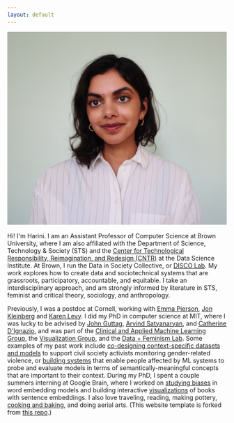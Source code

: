 ```yaml
---
layout: default
---
```


![headshot](headshot.jpg)


Hi! I'm Harini. I am an Assistant Professor of Computer Science at Brown University, where I am also affiliated with the Department of Science, Technology & Society (STS) and the [Center for Technological Responsibility, Reimagination, and Redesign (CNTR)](https://cntr.brown.edu/) at the Data Science Institute.  At Brown, I run the Data in Society Collective, or [DISCO Lab](https://discolab.cs.brown.edu/).  My work explores how to create data and sociotechnical systems that are grassroots, participatory, accountable, and equitable.  I take an interdisciplinary approach, and am strongly informed by literature in STS, feminist and critical theory, sociology, and anthropology.

Previously, I was a postdoc at Cornell, working with [Emma Pierson](https://www.cs.cornell.edu/~emmapierson/), [Jon Kleinberg](https://www.cs.cornell.edu/home/kleinber/) and [Karen Levy](https://www.karen-levy.net/).  I did my PhD in computer science at MIT, where I was lucky to be advised by [John Guttag](https://people.csail.mit.edu/guttag/), [Arvind Satyanaryan](https://arvindsatya.com/), and [Catherine D'Ignazio](https://kanarinka.com/), and was part of the [Clinical and Applied Machine Learning Group](https://ddig.csail.mit.edu/), the [Visualization Group](http://vis.csail.mit.edu/), and the [Data + Feminism Lab](https://dataplusfeminism.mit.edu/). Some examples of my past work include [co-designing context-specific datasets and models](https://dl.acm.org/doi/10.1145/3531146.3533132) to support civil society activists monitoring gender-related violence, or [building systems](https://dl.acm.org/doi/10.1145/3544548.3581482) that enable people affected by ML systems to probe and evaluate models in terms of semantically-meaningful concepts that are important to their context.  During my PhD, I spent a couple summers interning at Google Brain, where I worked on [studying biases](https://arxiv.org/pdf/2011.03395.pdf) in word embedding models and building interactive [visualizations](https://github.com/PAIR-code/book-viz) of books with sentence embeddings. I also love traveling, reading, making pottery, [cooking and baking](https://www.instagram.com/thebubblesbakery/), and doing aerial arts. (This website template is forked from [this repo](https://github.com/ankitsultana/researcher).)
